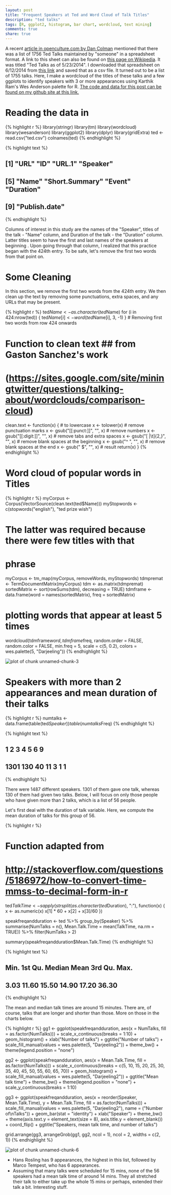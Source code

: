 ```yaml
---
layout: post
title: "Frequent Speakers at Ted and Word Cloud of Talk Titles"
description: "ted talks"
tags: [R, ggplot2, histogram, bar chart, wordcloud, text mining]
comments: true
share: true
---
```

A recent [article in openculture.com by Dan Colman](http://www.openculture.com/2014/06/1756-ted-talks-listed-in-a-neat-spreadsheet.html) mentioned that there was a list of 1756 Ted Talks maintained by "someone" in a spreadsheet format. A link to this sheet can also be found on [this page on Wikipedia](http://en.wikipedia.org/wiki/List_of_TED_speakers). It was titled "Ted Talks as of 5/23/2014". I downloaded that spreadsheet on 6/12/2014 from [this link](https://spreadsheets.google.com/ccc?hl=en&key=pjGlYH-8AK8ffDa6o2bYlXg&hl=en#gid=0) and saved that as a csv file. It turned out to be a list of 1755 talks. Here, I make a wordcloud of the titles of these talks and a few ggplots to identify speakers with 3 or more appearances using Karthik Ram's Wes Anderson palette for R.  [The code and data for this post can be found on my github site at this link.](https://github.com/patilv/ted)  

# Reading the data in





{% highlight r %}
library(stringr)
library(tm)
library(wordcloud)
library(wesanderson)
library(ggplot2)
library(dplyr)
library(gridExtra)
ted <- read.csv("ted.csv")
colnames(ted)
{% endhighlight %}



{% highlight text %}
## [1] "URL"           "ID"            "URL.1"         "Speaker"      
## [5] "Name"          "Short.Summary" "Event"         "Duration"     
## [9] "Publish.date"
{% endhighlight %}
  
Columns of interest in this study are the names of the "Speaker", titles of the talk - "Name" column, and Duration of the talk - the "Duration" column. Latter titles seem to have the first and last names of the speakers at beginning . Upon going through that column, I realized that this practice began with the 424th entry. To be safe, let's remove the first two words from that point on. 

# Some Cleaning
  
In this section, we remove the first two words from the 424th entry. We then clean up the text by removing some punctuations, extra spaces, and any URLs that may be present.  


{% highlight r %}
ted$Name <- as.character(ted$Name)
for (i in 424:nrow(ted)) {
    ted$Name[i] <- word(ted$Name[i], 3, -1)
}  # Removing first two words from row 424 onwards

# Function to clean text ## from Gaston Sanchez's work
# (https://sites.google.com/site/miningtwitter/questions/talking-about/wordclouds/comparison-cloud)
clean.text <- function(x) {
    # to lowercase
    x <- tolower(x)
    # remove punctuation marks
    x <- gsub("[[:punct:]]", "", x)
    # remove numbers
    x <- gsub("[[:digit:]]", "", x)
    # remove tabs and extra spaces
    x <- gsub("[ |\t]{2,}", "", x)
    # remove blank spaces at the beginning
    x <- gsub("^ ", "", x)
    # remove blank spaces at the end
    x <- gsub(" $", "", x)
    # result
    return(x)
}
{% endhighlight %}

# Word cloud of popular words in Titles


{% highlight r %}
myCorpus <- Corpus(VectorSource(clean.text(ted$Name)))
myStopwords <- c(stopwords("english"), "ted prize wish")
# The latter was required because there were few titles with that
# phrase

myCorpus <- tm_map(myCorpus, removeWords, myStopwords)
tdmpremat <- TermDocumentMatrix(myCorpus)
tdm <- as.matrix(tdmpremat)
sortedMatrix <- sort(rowSums(tdm), decreasing = TRUE)
tdmframe <- data.frame(word = names(sortedMatrix), freq = sortedMatrix)

# plotting words that appear at least 5 times
wordcloud(tdmframe$word, tdmframe$freq, random.order = FALSE, random.color = FALSE, 
    min.freq = 5, scale = c(5, 0.2), colors = wes.palette(5, "Darjeeling"))
{% endhighlight %}

![plot of chunk unnamed-chunk-3](/img/2014-6-17-Ted-Talks/unnamed-chunk-3.png) 

# Speakers with more than 2 appearances and mean duration of their talks



{% highlight r %}
numtalks <- data.frame(table(ted$Speaker))
table(numtalks$Freq)
{% endhighlight %}



{% highlight text %}
## 
##    1    2    3    4    5    6    9 
## 1301  130   40   11    3    1    1
{% endhighlight %}

There were 1487 different speakers. 1301 of them gave one talk, whereas 130 of them had given two talks. Below, I will focus on only those people who have given more than 2 talks, which is a list of 56 people. 

Let's first deal with the duration of talk variable. Here, we compute the mean duration of talks for this group of 56.


{% highlight r %}
# Function adapted from
# http://stackoverflow.com/questions/5186972/how-to-convert-time-mmss-to-decimal-form-in-r
ted$TalkTime <- sapply(strsplit(as.character(ted$Duration), ":"), function(x) {
    x <- as.numeric(x)
    x[1] * 60 + x[2] + x[3]/60
})

speakfreqandduration <- ted %>% group_by(Speaker) %>% summarise(NumTalks = n(), 
    Mean.Talk.Time = mean(TalkTime, na.rm = TRUE)) %>% filter(NumTalks > 
    2)

summary(speakfreqandduration$Mean.Talk.Time)
{% endhighlight %}



{% highlight text %}
##    Min. 1st Qu.  Median    Mean 3rd Qu.    Max. 
##    3.03   11.60   15.50   14.90   17.20   36.30
{% endhighlight %}

The mean and median talk times are around 15 minutes. There are, of course, talks that are longer and shorter than those. More on those in the charts below.


{% highlight r %}
gg1 <- ggplot(speakfreqandduration, aes(x = NumTalks, fill = as.factor(NumTalks))) + 
    scale_x_continuous(breaks = 1:10) + geom_histogram() + xlab("Number of talks") + 
    ggtitle("Number of talks") + scale_fill_manual(values = wes.palette(5, 
    "Darjeeling2")) + theme_bw() + theme(legend.position = "none")

gg2 <- ggplot(speakfreqandduration, aes(x = Mean.Talk.Time, fill = as.factor(NumTalks))) + 
    scale_x_continuous(breaks = c(5, 10, 15, 20, 25, 30, 35, 40, 45, 50, 
        55, 60, 65, 70)) + geom_histogram() + scale_fill_manual(values = wes.palette(5, 
    "Darjeeling2")) + ggtitle("Mean talk time") + theme_bw() + theme(legend.position = "none") + 
    scale_y_continuous(breaks = 1:10)

gg3 <- ggplot(speakfreqandduration, aes(x = reorder(Speaker, Mean.Talk.Time), 
    y = Mean.Talk.Time, fill = as.factor(NumTalks))) + scale_fill_manual(values = wes.palette(5, 
    "Darjeeling2"), name = ("Number of\nTalks")) + geom_bar(stat = "identity") + 
    xlab("Speaker") + theme_bw() + theme(axis.text.y = element_text(size = 8), 
    axis.title.y = element_blank()) + coord_flip() + ggtitle("Speakers, mean talk time, and number of talks")

grid.arrange(gg3, arrangeGrob(gg1, gg2, ncol = 1), ncol = 2, widths = c(2, 
    1))
{% endhighlight %}

![plot of chunk unnamed-chunk-6](/img/2014-6-17-Ted-Talks/unnamed-chunk-6.png) 

* Hans Rosling has 9 appearances, the highest in this list, followed by Marco Tempest, who has 6 appearances. 
* Assuming that many talks were scheduled for 15 mins, none of the 56 speakers had a mean talk time of around 14 mins. They all stretched their talk to either take up the whole 15 mins or perhaps, extended their talk a bit. Interesting stuff.


